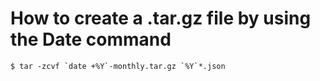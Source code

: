 # How to create a .tar.gz file by using the Date command
```$ tar -zcvf `date +%Y`-monthly.tar.gz `%Y`*.json```
